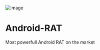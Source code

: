 ![image](https://github.com/user-attachments/assets/0f9b340e-7be9-4b8e-b66b-400723a5f489)
# Android-RAT
Most powerfull Android RAT on the market
